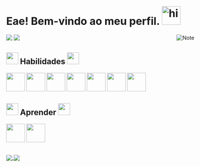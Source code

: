 <h1> Eae! Bem-vindo ao meu perfil. <img src="https://user-images.githubusercontent.com/1303154/88677602-1635ba80-d120-11ea-84d8-d263ba5fc3c0.gif" width="50px" alt="hi"></h1> 

<img alt="Note" src="https://user-images.githubusercontent.com/82732587/146111649-7a090244-74e2-47ef-8e28-7d768f9a87f0.png" align="right"/>


<div>
      <a href="https://www.linkedin.com/in/FabioPenedo/" target="_blank"><img src="https://img.shields.io/badge/-LinkedIn-%230077B5?style=for-the-badge&logo=linkedin&logoColor=white" target="_blank"></a>
     <a href = "mailto:fabiopenedo21@gmail.com"><img src="https://img.shields.io/badge/Gmail-D14836?style=for-the-badge&logo=gmail&logoColor=white" ></a>
</div> 
  
  
<h2> <img src="https://media2.giphy.com/media/QssGEmpkyEOhBCb7e1/giphy.gif?cid=ecf05e47a0n3gi1bfqntqmob8g9aid1oyj2wr3ds3mg700bl&rid=giphy.gif" width=32px /> Habilidades <img src="https://media2.giphy.com/media/QssGEmpkyEOhBCb7e1/giphy.gif?cid=ecf05e47a0n3gi1bfqntqmob8g9aid1oyj2wr3ds3mg700bl&rid=giphy.gif" width=32px /> </h2>

<div>
     <img src="https://cdn.jsdelivr.net/gh/devicons/devicon/icons/html5/html5-original-wordmark.svg" width="50" />
     <img src="https://cdn.jsdelivr.net/gh/devicons/devicon/icons/css3/css3-original-wordmark.svg" width="50"  />
     <img src="https://cdn.jsdelivr.net/gh/devicons/devicon/icons/javascript/javascript-original.svg" width="50"  />
     <img src="https://cdn.jsdelivr.net/gh/devicons/devicon/icons/typescript/typescript-original.svg" width="50"  />
     <img src="https://cdn.jsdelivr.net/gh/devicons/devicon/icons/nodejs/nodejs-original.svg" width="50" />
     <img src="https://cdn.jsdelivr.net/gh/devicons/devicon/icons/sass/sass-original.svg" width="50"/>
     <img src="https://cdn.jsdelivr.net/gh/devicons/devicon/icons/git/git-plain.svg" width="50" />
</div>

<h2> <img src="https://media2.giphy.com/media/QssGEmpkyEOhBCb7e1/giphy.gif?cid=ecf05e47a0n3gi1bfqntqmob8g9aid1oyj2wr3ds3mg700bl&rid=giphy.gif" width=32px /> Aprender <img src="https://media2.giphy.com/media/QssGEmpkyEOhBCb7e1/giphy.gif?cid=ecf05e47a0n3gi1bfqntqmob8g9aid1oyj2wr3ds3mg700bl&rid=giphy.gif" width=32px /> </h2>

<div>
     <img src="https://cdn.jsdelivr.net/gh/devicons/devicon/icons/react/react-original.svg" width="50" />
     <img src="https://user-images.githubusercontent.com/82732587/145264991-572ef10e-554f-407f-8cd3-e2b4c6d0b043.png" width="50" />
</div>

<h2></h2>

<a href="https://github.com/FabioPenedo">
  <img align="center" src="https://github-readme-stats.vercel.app/api?username=FabioPenedo&show_icons=true&theme=merko" />
</a>
<a href="https://github.com/FabioPenedo">
  <img align="center" src="https://github-readme-stats.vercel.app/api/top-langs/?username=FabioPenedo&layout=compact&show_icons=true&theme=merko" />
</a>





 
 
 
 

<!--
**FabioPenedo/FabioPenedo** is a ✨ _special_ ✨ repository because its `README.md` (this file) appears on your GitHub profile.

Here are some ideas to get you started:

- 🔭 I’m currently working on ...
- 🌱 I’m currently learning ...
- 👯 I’m looking to collaborate on ...
- 🤔 I’m looking for help with ...
- 💬 Ask me about ...
- 📫 How to reach me: ...
- 😄 Pronouns: ...
- ⚡ Fun fact: ...
-->
